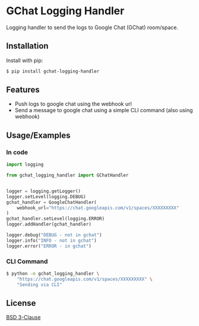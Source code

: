 
# GChat Logging Handler

Logging handler to send the logs to Google Chat (GChat) room/space.

## Installation

Install with pip:

```bash
$ pip install gchat-logging-handler
```

## Features

- Push logs to google chat using the webhook url
- Send a message to google chat using a simple CLI command (also using webhook)

## Usage/Examples

### In code

```python
import logging

from gchat_logging_handler import GChatHandler


logger = logging.getLogger()
logger.setLevel(logging.DEBUG)
gchat_handler = GoogleChatHandler(
    webhook_url="https://chat.googleapis.com/v1/spaces/XXXXXXXXX"
)
gchat_handler.setLevel(logging.ERROR)
logger.addHandler(gchat_handler)

logger.debug("DEBUG - not in gchat")
logger.info("INFO - not in gchat")
logger.error("ERROR - in gchat")

```

### CLI Command

```bash
$ python -m gchat_logging_handler \
    "https://chat.googleapis.com/v1/spaces/XXXXXXXXX" \
    "Sending via CLI"
```

## License

[BSD 3-Clause](/LICENSE)
